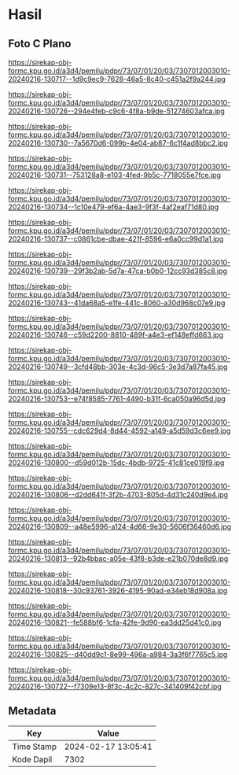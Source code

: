 # Hasil

## Foto C Plano

https://sirekap-obj-formc.kpu.go.id/a3d4/pemilu/pdpr/73/07/01/20/03/7307012003010-20240216-130717--1d9c9ec9-7628-46a5-8c40-c451a2f9a244.jpg

https://sirekap-obj-formc.kpu.go.id/a3d4/pemilu/pdpr/73/07/01/20/03/7307012003010-20240216-130726--294e4feb-c9c6-4f8a-b9de-51274603afca.jpg

https://sirekap-obj-formc.kpu.go.id/a3d4/pemilu/pdpr/73/07/01/20/03/7307012003010-20240216-130730--7a5670d6-099b-4e04-ab87-6c1f4ad8bbc2.jpg

https://sirekap-obj-formc.kpu.go.id/a3d4/pemilu/pdpr/73/07/01/20/03/7307012003010-20240216-130731--753128a8-e103-4fed-9b5c-7718055e7fce.jpg

https://sirekap-obj-formc.kpu.go.id/a3d4/pemilu/pdpr/73/07/01/20/03/7307012003010-20240216-130734--1c10e479-ef6a-4ae3-9f3f-4af2eaf71d80.jpg

https://sirekap-obj-formc.kpu.go.id/a3d4/pemilu/pdpr/73/07/01/20/03/7307012003010-20240216-130737--c0861cbe-dbae-421f-8596-e6a0cc99d1a1.jpg

https://sirekap-obj-formc.kpu.go.id/a3d4/pemilu/pdpr/73/07/01/20/03/7307012003010-20240216-130739--29f3b2ab-5d7a-47ca-b0b0-12cc93d385c8.jpg

https://sirekap-obj-formc.kpu.go.id/a3d4/pemilu/pdpr/73/07/01/20/03/7307012003010-20240216-130743--41da68a5-e1fe-441c-8060-a30d968c07e9.jpg

https://sirekap-obj-formc.kpu.go.id/a3d4/pemilu/pdpr/73/07/01/20/03/7307012003010-20240216-130746--c59d2200-8810-489f-a4e3-ef148effd663.jpg

https://sirekap-obj-formc.kpu.go.id/a3d4/pemilu/pdpr/73/07/01/20/03/7307012003010-20240216-130749--3cfd48bb-303e-4c3d-96c5-3e3d7a87fa45.jpg

https://sirekap-obj-formc.kpu.go.id/a3d4/pemilu/pdpr/73/07/01/20/03/7307012003010-20240216-130753--e74f8585-7761-4490-b31f-6ca050a96d5d.jpg

https://sirekap-obj-formc.kpu.go.id/a3d4/pemilu/pdpr/73/07/01/20/03/7307012003010-20240216-130755--cdc629d4-8d44-4592-a149-a5d59d3c6ee9.jpg

https://sirekap-obj-formc.kpu.go.id/a3d4/pemilu/pdpr/73/07/01/20/03/7307012003010-20240216-130800--d59d012b-15dc-4bdb-9725-41c81ce019f9.jpg

https://sirekap-obj-formc.kpu.go.id/a3d4/pemilu/pdpr/73/07/01/20/03/7307012003010-20240216-130806--d2dd641f-3f2b-4703-805d-4d31c240d9e4.jpg

https://sirekap-obj-formc.kpu.go.id/a3d4/pemilu/pdpr/73/07/01/20/03/7307012003010-20240216-130809--a48e5996-a124-4d66-9e30-5606f36460d6.jpg

https://sirekap-obj-formc.kpu.go.id/a3d4/pemilu/pdpr/73/07/01/20/03/7307012003010-20240216-130813--92b4bbac-a05e-43f8-b3de-e21b070de8d9.jpg

https://sirekap-obj-formc.kpu.go.id/a3d4/pemilu/pdpr/73/07/01/20/03/7307012003010-20240216-130818--30c93761-3926-4195-90ad-e34eb18d908a.jpg

https://sirekap-obj-formc.kpu.go.id/a3d4/pemilu/pdpr/73/07/01/20/03/7307012003010-20240216-130821--fe588bf6-1cfa-42fe-9d90-ea3dd25d41c0.jpg

https://sirekap-obj-formc.kpu.go.id/a3d4/pemilu/pdpr/73/07/01/20/03/7307012003010-20240216-130825--d40dd9c1-8e99-496a-a984-3a3f6f7765c5.jpg

https://sirekap-obj-formc.kpu.go.id/a3d4/pemilu/pdpr/73/07/01/20/03/7307012003010-20240216-130722--f7309e13-8f3c-4c2c-827c-341409f42cbf.jpg


## Metadata

| Key        | Value               |
| ---------- | ------------------- |
| Time Stamp | 2024-02-17 13:05:41 |
| Kode Dapil | 7302                |



